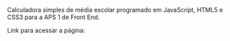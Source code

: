 Calculadora simples de média escolar programado em JavaScript, HTML5 e CSS3 para a APS 1 de Front End.

Link para acessar a página: 
